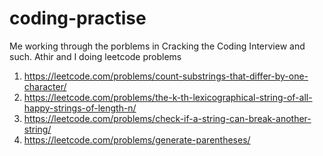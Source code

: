 # coding-practise

Me working through the porblems in Cracking the Coding Interview and such.
Athir and I doing leetcode problems

1. https://leetcode.com/problems/count-substrings-that-differ-by-one-character/
2. https://leetcode.com/problems/the-k-th-lexicographical-string-of-all-happy-strings-of-length-n/
3. https://leetcode.com/problems/check-if-a-string-can-break-another-string/
4. https://leetcode.com/problems/generate-parentheses/